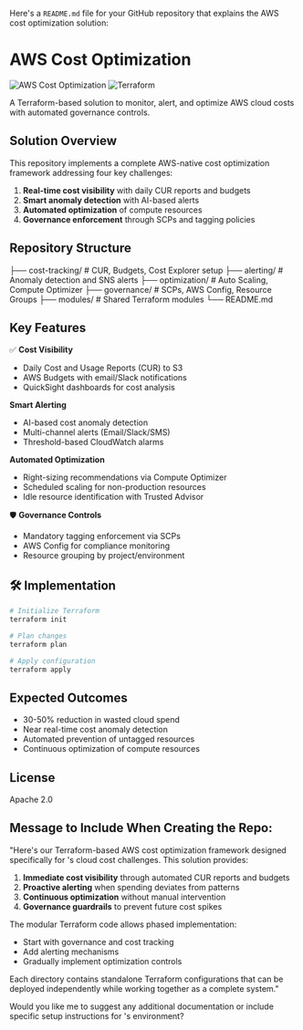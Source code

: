 Here's a `README.md` file for your GitHub repository that explains the AWS cost optimization solution:

# AWS Cost Optimization 

![AWS Cost Optimization](https://img.shields.io/badge/AWS-Cost_Optimization-orange?logo=amazon-aws) 
![Terraform](https://img.shields.io/badge/Terraform-Infrastructure_as_Code-blue?logo=terraform)

A Terraform-based solution to monitor, alert, and optimize AWS cloud costs with automated governance controls.

##  Solution Overview

This repository implements a complete AWS-native cost optimization framework addressing four key challenges:

1. **Real-time cost visibility** with daily CUR reports and budgets
2. **Smart anomaly detection** with AI-based alerts
3. **Automated optimization** of compute resources
4. **Governance enforcement** through SCPs and tagging policies

##  Repository Structure


├── cost-tracking/          # CUR, Budgets, Cost Explorer setup
├── alerting/               # Anomaly detection and SNS alerts
├── optimization/           # Auto Scaling, Compute Optimizer
├── governance/             # SCPs, AWS Config, Resource Groups
├── modules/                # Shared Terraform modules
└── README.md


##  Key Features

✅ **Cost Visibility**
- Daily Cost and Usage Reports (CUR) to S3
- AWS Budgets with email/Slack notifications
- QuickSight dashboards for cost analysis

 **Smart Alerting**
- AI-based cost anomaly detection
- Multi-channel alerts (Email/Slack/SMS)
- Threshold-based CloudWatch alarms

 **Automated Optimization**
- Right-sizing recommendations via Compute Optimizer
- Scheduled scaling for non-production resources
- Idle resource identification with Trusted Advisor

🛡 **Governance Controls**
- Mandatory tagging enforcement via SCPs
- AWS Config for compliance monitoring
- Resource grouping by project/environment

## 🛠️ Implementation

```bash
# Initialize Terraform
terraform init

# Plan changes
terraform plan

# Apply configuration
terraform apply
```

##  Expected Outcomes

- 30-50% reduction in wasted cloud spend
- Near real-time cost anomaly detection
- Automated prevention of untagged resources
- Continuous optimization of compute resources


##  License

Apache 2.0


## Message to Include When Creating the Repo:

"Here's our Terraform-based AWS cost optimization framework designed specifically for 's cloud cost challenges. This solution provides:

1. **Immediate cost visibility** through automated CUR reports and budgets
2. **Proactive alerting** when spending deviates from patterns
3. **Continuous optimization** without manual intervention
4. **Governance guardrails** to prevent future cost spikes

The modular Terraform code allows phased implementation:
- Start with governance and cost tracking
- Add alerting mechanisms
- Gradually implement optimization controls

Each directory contains standalone Terraform configurations that can be deployed independently while working together as a complete system."

Would you like me to suggest any additional documentation or include specific setup instructions for 's environment?
